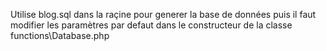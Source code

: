 Utilise blog.sql dans la raçine pour generer la base de données 
puis il faut modifier les paramètres par defaut dans le constructeur de la classe functions\Database.php
